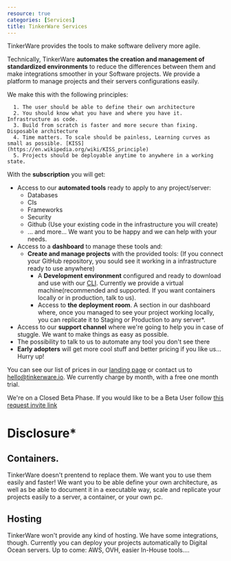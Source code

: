 ```yaml
---
resource: true
categories: [Services]
title: TinkerWare Services
---
```


TinkerWare provides the tools to make software delivery more agile.

Technically, TinkerWare **automates the creation and management of standardized environments** 
to reduce the differences between them and make integrations smoother in
your Software projects. We provide a platform to manage projects and their 
servers configurations easily.

We make this with the following principles:

```
  1. The user should be able to define their own architecture
  2. You should know what you have and where you have it. Infrastructure as code.
  3. Build from scratch is faster and more secure than fixing. Disposable architecture
  4. Time matters. To scale should be painless, Learning curves as small as possible. [KISS](https://en.wikipedia.org/wiki/KISS_principle)
  5. Projects should be deployable anytime to anywhere in a working state.
```

With the **subscription** you will get:

  - Access to our **automated tools** ready to apply to any project/server:
    - Databases
    - CIs
    - Frameworks
    - Security
    - Github (Use your existing code in the infrastructure you will create)
    - ... and more...
      We want you to be happy and we can help with your needs. 
  - Access to a **dashboard** to manage these tools and: 
    - **Create and manage projects** with the provided tools: (If you connect your GitHub repository, you sould see it working in a infrastructure ready to use anywhere)
      - A **Development environment** configured and ready to download and use with our [CLI](https://asciinema.org/a/b02jff2p4eoxy4oqnj2wo6qnt). Currently we provide a virtual machine(recommended and supported. If you want containers locally or in production, talk to us).
      - Access to **the deployment room**. A section in our dashboard where, once you managed to see your project working locally, you can replicate it to Staging or Production to any server*.
  - Access to our **support channel** where we're going to help you in case of stuggle. We want to make things as easy as possible. 
  - The possibility to talk to us to automate any tool you don't see there
  - **Early adopters** will get more cool stuff and better pricing if you like us... Hurry up!
      
You can see our list of prices in our [landing page](tinkerware.io) or contact us to hello@tinkerware.io. We currently charge by month, with a free one month trial.

We're on a Closed Beta Phase. If you would like to be a Beta User follow [this request invite link](https://docs.google.com/forms/d/e/1FAIpQLSchhpeugqAFifxxsq65LvLKYSG3oBmUT7V0v_eNM6c3toKcFA/viewform)


# Disclosure*

## Containers.

TinkerWare doesn't prentend to replace them. We want you to use them easily and faster!
We want you to be able define your own architecture, as well as 
be able to document it in a executable way, scale and replicate your projects easily to a server,
a container, or your own pc. 

## Hosting

TinkerWare won't provide any kind of hosting. 
We have some integrations, though. Currently you can deploy your projects automatically to 
Digital Ocean servers. Up to come: AWS, OVH, easier In-House tools....
